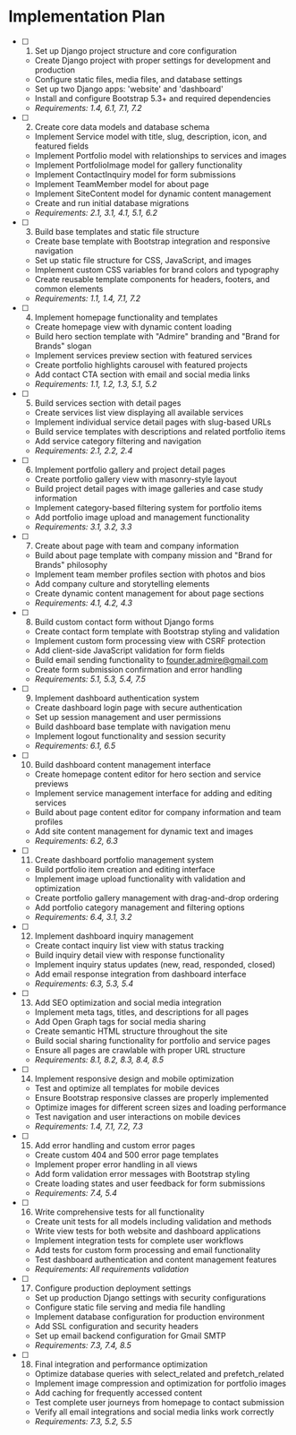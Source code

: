 # Implementation Plan

- [ ] 1. Set up Django project structure and core configuration
  - Create Django project with proper settings for development and production
  - Configure static files, media files, and database settings
  - Set up two Django apps: 'website' and 'dashboard'
  - Install and configure Bootstrap 5.3+ and required dependencies
  - _Requirements: 1.4, 6.1, 7.1, 7.2_

- [ ] 2. Create core data models and database schema
  - Implement Service model with title, slug, description, icon, and featured fields
  - Implement Portfolio model with relationships to services and images
  - Implement PortfolioImage model for gallery functionality
  - Implement ContactInquiry model for form submissions
  - Implement TeamMember model for about page
  - Implement SiteContent model for dynamic content management
  - Create and run initial database migrations
  - _Requirements: 2.1, 3.1, 4.1, 5.1, 6.2_

- [ ] 3. Build base templates and static file structure
  - Create base template with Bootstrap integration and responsive navigation
  - Set up static file structure for CSS, JavaScript, and images
  - Implement custom CSS variables for brand colors and typography
  - Create reusable template components for headers, footers, and common elements
  - _Requirements: 1.1, 1.4, 7.1, 7.2_

- [ ] 4. Implement homepage functionality and templates
  - Create homepage view with dynamic content loading
  - Build hero section template with "Admire" branding and "Brand for Brands" slogan
  - Implement services preview section with featured services
  - Create portfolio highlights carousel with featured projects
  - Add contact CTA section with email and social media links
  - _Requirements: 1.1, 1.2, 1.3, 5.1, 5.2_

- [ ] 5. Build services section with detail pages
  - Create services list view displaying all available services
  - Implement individual service detail pages with slug-based URLs
  - Build service templates with descriptions and related portfolio items
  - Add service category filtering and navigation
  - _Requirements: 2.1, 2.2, 2.4_

- [ ] 6. Implement portfolio gallery and project detail pages
  - Create portfolio gallery view with masonry-style layout
  - Build project detail pages with image galleries and case study information
  - Implement category-based filtering system for portfolio items
  - Add portfolio image upload and management functionality
  - _Requirements: 3.1, 3.2, 3.3_

- [ ] 7. Create about page with team and company information
  - Build about page template with company mission and "Brand for Brands" philosophy
  - Implement team member profiles section with photos and bios
  - Add company culture and storytelling elements
  - Create dynamic content management for about page sections
  - _Requirements: 4.1, 4.2, 4.3_

- [ ] 8. Build custom contact form without Django forms
  - Create contact form template with Bootstrap styling and validation
  - Implement custom form processing view with CSRF protection
  - Add client-side JavaScript validation for form fields
  - Build email sending functionality to founder.admire@gmail.com
  - Create form submission confirmation and error handling
  - _Requirements: 5.1, 5.3, 5.4, 7.5_

- [ ] 9. Implement dashboard authentication system
  - Create dashboard login page with secure authentication
  - Set up session management and user permissions
  - Build dashboard base template with navigation menu
  - Implement logout functionality and session security
  - _Requirements: 6.1, 6.5_

- [ ] 10. Build dashboard content management interface
  - Create homepage content editor for hero section and service previews
  - Implement service management interface for adding and editing services
  - Build about page content editor for company information and team profiles
  - Add site content management for dynamic text and images
  - _Requirements: 6.2, 6.3_

- [ ] 11. Create dashboard portfolio management system
  - Build portfolio item creation and editing interface
  - Implement image upload functionality with validation and optimization
  - Create portfolio gallery management with drag-and-drop ordering
  - Add portfolio category management and filtering options
  - _Requirements: 6.4, 3.1, 3.2_

- [ ] 12. Implement dashboard inquiry management
  - Create contact inquiry list view with status tracking
  - Build inquiry detail view with response functionality
  - Implement inquiry status updates (new, read, responded, closed)
  - Add email response integration from dashboard interface
  - _Requirements: 6.3, 5.3, 5.4_

- [ ] 13. Add SEO optimization and social media integration
  - Implement meta tags, titles, and descriptions for all pages
  - Add Open Graph tags for social media sharing
  - Create semantic HTML structure throughout the site
  - Build social sharing functionality for portfolio and service pages
  - Ensure all pages are crawlable with proper URL structure
  - _Requirements: 8.1, 8.2, 8.3, 8.4, 8.5_

- [ ] 14. Implement responsive design and mobile optimization
  - Test and optimize all templates for mobile devices
  - Ensure Bootstrap responsive classes are properly implemented
  - Optimize images for different screen sizes and loading performance
  - Test navigation and user interactions on mobile devices
  - _Requirements: 1.4, 7.1, 7.2, 7.3_

- [ ] 15. Add error handling and custom error pages
  - Create custom 404 and 500 error page templates
  - Implement proper error handling in all views
  - Add form validation error messages with Bootstrap styling
  - Create loading states and user feedback for form submissions
  - _Requirements: 7.4, 5.4_

- [ ] 16. Write comprehensive tests for all functionality
  - Create unit tests for all models including validation and methods
  - Write view tests for both website and dashboard applications
  - Implement integration tests for complete user workflows
  - Add tests for custom form processing and email functionality
  - Test dashboard authentication and content management features
  - _Requirements: All requirements validation_

- [ ] 17. Configure production deployment settings
  - Set up production Django settings with security configurations
  - Configure static file serving and media file handling
  - Implement database configuration for production environment
  - Add SSL configuration and security headers
  - Set up email backend configuration for Gmail SMTP
  - _Requirements: 7.3, 7.4, 8.5_

- [ ] 18. Final integration and performance optimization
  - Optimize database queries with select_related and prefetch_related
  - Implement image compression and optimization for portfolio images
  - Add caching for frequently accessed content
  - Test complete user journeys from homepage to contact submission
  - Verify all email integrations and social media links work correctly
  - _Requirements: 7.3, 5.2, 5.5_